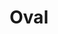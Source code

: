 ---
title: Oval
date: 
draft: false

# descripcion
description : Ovalos con detalle en plata

materials: Plata 925

color: Plateado

dimensions: 1,3 cm

code: 01-03-0155

type: "Aros"

categories: []

price: $2.270,00

# Images
# first image will be shown in the product page
images:
  # - image: "images/path_to_image"
  # La ubicacion de las imagenes es imagenes/Aros/Aros.Microcubic/01-03-0155-oval
  - image: "./images/aros/microcubic/01-03-0155-ovalos-con-detalle-en-plata_a.jpeg"
  - image: "./images/aros/microcubic/01-03-0155-ovalos-con-detalle-en-plata_b.jpeg"
---